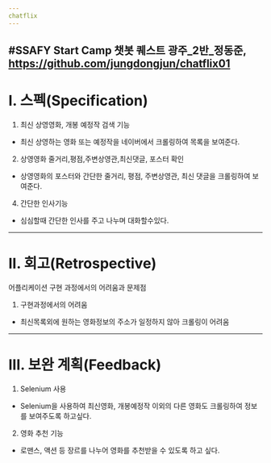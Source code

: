 ```yaml
---
chatflix
---
```

#SSAFY Start Camp 챗봇 퀘스트
광주_2반_정동준, https://github.com/jungdongjun/chatflix01
---
# I. 스펙(Specification)
1. 최신 상영영화, 개봉 예정작 검색 기능
* 최신 상영하는 영화 또는 예정작을 네이버에서 크롤링하여 목록을 보여준다.
2. 상영영화 줄거리,평점,주변상영관,최신댓글, 포스터 확인
* 상영영화의 포스터와 간단한 줄거리, 평점, 주변상영관, 최신 댓글을 크롤링하여 보여준다.
4. 간단한 인사기능
* 심심할때 간단한 인사를 주고 나누며 대화할수있다.
---
# II. 회고(Retrospective)
어플리케이션 구현 과정에서의 어려움과 문제점
1. 구현과정에서의 어려움
* 최신목록외에 원하는 영화정보의 주소가 일정하지 않아 크롤링이 어려움
---
# III. 보완 계획(Feedback)
1. Selenium 사용
* Selenium을 사용하여 최신영화, 개봉예정작 이외의 다른 영화도 크롤링하여 정보를 보여주도록 하고싶다.
2. 영화 추천 기능
* 로맨스, 액션 등 장르를 나누어 영화를 추천받을 수 있도록 하고 싶다.
